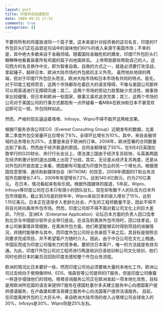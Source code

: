 ```yaml
---
layout: post
title: 印度外包绕道欧日
date: 2009-09-22 17:52
comments: true
categories: []
---
```

不要将所有的鸡蛋放进同一个篮子里。这本来是针对投资者的这句名言，印度的IT外包巨头们正在品尝这句话中的滋味他们60%的收入来源于美国市场；不幸的是，其中绝大多数来自于金融领域。随着国际金融危机的爆发，印度IT外包巨头们眼睁睁地看着装着所有鸡蛋的篮子向地面摔去。
上帝帮助那些帮助自己的人。这句西方的名言换作中文，即为智者自救。自救的方式之一，就是必须要打攻坚战，拿起锤子，敲碎日本、欧洲大陆市场的外包抵抗主义外壳。
虽然地处地球的两端，但对于印度IT外包巨头而言，欧洲大陆市场和日本市场有共同的特点。首先，对于印度工程师而言，这两个市场都存在着巨大的语言障碍，不像与美国公司那样可以用英语进行无障碍沟通；其二，这两个市场的劳动力政策缺少灵活性，做事效率比较缓慢，但日本和欧洲一些国家，做事又喜欢追求完美；其三，这两个市场的公司对于美国公司的行事方式都抱有一点怀疑看一看MBA在欧洲和日本不甚受欢迎即可见一斑，外包同样如此。

然而，严峻的现实逼迫着塔塔、Infosys、Wipro不得不敲开这两枚坚果。

根据IT服务咨询公司ECG（Everest Consulting Group）近期发布的数据，北美第二季度外包交易量环比仅增长了6%，全球环比增长为10%。其中，来自金融领域的业务增长为25%，主要是来自于欧洲的订单。2008年，欧洲签署的合同数量达到了新高，然而由于经济衰退的原因，合同金额降低了50%。在9月4日英国伦敦举行的G20财长、央行行长会议上，德法澳三国由于经济复苏较快，与英美两国在经济刺激计划的退出战略上出现了分歧。其实，无论是从经济复苏角度，还是从对外包的开放态度上来看，德国都有可能成为印度外包业的另一个增长点。根据德国信息管理、通讯和新媒体协会（BITKOM）的信息，2008年德国的IT和业务流程外包额增长7.4%，2009年有望增长7.2%，达到140.8亿欧元，约为210亿美元。
在日本，情况看起来有些乐观。根据外国媒体的报道，5年前，Wipro、Infosys等印度公司在日本只有很小的团队驻扎，现在却有数千人的队伍为日本外包市场服务。截止到3月底的财年中，Wipro来自日本的收入增长了15%，达到1.15亿美元。日本正在逐渐步入老龄化社会，产生的工程师数量不足，因此不得不将目光转向离岸外包市场。然而，印度公司却不得不面对着公司文化上的巨大差异。7月份，亚洲EA（Enterprise Application）论坛日本方面的负责人田口佳孝到北京与中国部分软件企业举行座谈。在谈及到离岸外包市场时，田口佳孝说，日本公司做事情非常细致，在离岸外包方面，他们希望能够实时得到项目的进展情况，并随时能够参与其中。而印度外包公司将业务承揽下来之后，其目标是按照合同要求完成项目，并不希望客户方随时介入。因此，由于中日公司在文化上相通，中国反而成为印度公司强有力的竞争者。要抓住日本客户，唯一的方法就是有效沟通。为此，印度IT外包公司对工程师进行两道培训日语培训和公司文化培训，他们同时也把日本的雇员召回到印度去感知整个外包业务流程。

欧洲的情况比日本要好一些，然而印度公司也必须要做大量的本地化工作。欧洲公司过去倾向于使用像IBM、EDS、埃森哲等公司提供的IT服务，但是印度公司像蚕一样逐步侵蚀他们的领地。塔塔咨询服务公司正在欧洲发起一项本地化攻势，目标是用欧洲所在国的语言来提供IT服务在德国杜塞尔多夫建立服务中心向德国客户提供德语服务，在卢森堡和摩洛哥建立服务中心向法国客户提供法语服务。
目前，在印度离岸外包的三大巨头中，来自欧洲大陆市场的收入占塔塔公司全球收入的30%，Infosys是30%，Wipro则是25%左右。
